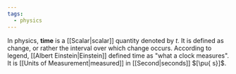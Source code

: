 ```yaml
---
tags:
  - physics
---
```

In physics, **time** is a [[Scalar|scalar]] quantity denoted by $t$. It is defined as change, or rather the interval over which change occurs. According to legend, [[Albert Einstein|Einstein]] defined time as "what a clock measures". It is [[Units of Measurement|measured]] in [[Second|seconds]] $[\pu{ s}]$. 